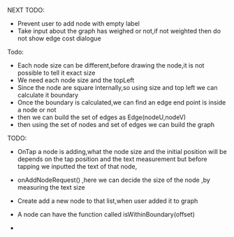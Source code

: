 
NEXT TODO:
- Prevent user to add node with empty label
- Take input about the graph has weighed or not,if not weighted then do not show edge cost dialogue


Todo:
- Each node size can be different,before drawing the node,it is not possible to tell it exact size
- We need each node size and the topLeft
- Since the node are square internally,so using size and top left we can calculate it boundary
- Once the  boundary is calculated,we can find an edge end point is inside a node or not
- then we can build the set of edges as Edge(nodeU,nodeV)
- then using the set of nodes and set of edges we can build the graph

TODO:
- OnTap a node is adding,what the node size and the initial position will be depends on the tap position and the text measurement
but before tapping we inputted the text of that node,
- onAddNodeRequest() ,here we can decide the size of the node ,by measuring the text size



- Create add a new node to that list,when user added it to graph
- A node can have the function called isWithinBoundary(offset)
- 